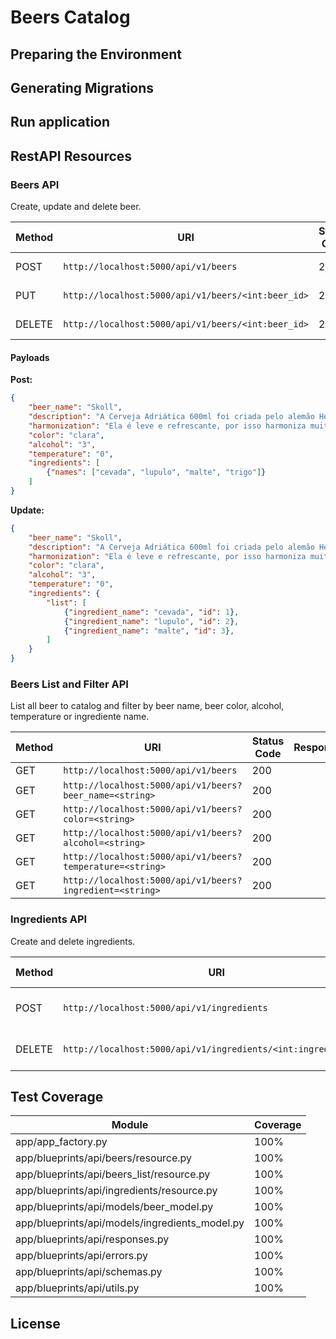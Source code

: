 # Beers Catalog


## Preparing the Environment


## Generating Migrations


## Run application


## RestAPI Resources


### Beers API

Create, update and delete beer.

|Method|URI|Status Code|Response|
|-------|-------|-------|-------|
|POST|`http://localhost:5000/api/v1/beers`|201|Beer create successfully!|
|PUT|`http://localhost:5000/api/v1/beers/<int:beer_id>`|200|Beer update successfully!|
|DELETE|`http://localhost:5000/api/v1/beers/<int:beer_id>`|202|Beer delete successfully!|


#### Payloads

**Post:**

```json
{
    "beer_name": "Skoll",
    "description": "A Cerveja Adriática 600ml foi criada pelo alemão Henrique Thielen, um visionário cervejeiro do início do século XX, ela teve seu nome em homenagem a cervejaria que traduz toda uma era de tradição passada de pai para filho. Hoje, conhecida como a irmã mais velha da Original, ela é uma cerveja pedida certa para a mesa de bar. Reconhecidamente uma cerveja puro malte de alta qualidade, fácil de beber e com aromas especiais que dão um toque equilibrado!.",
    "harmonization": "Ela é leve e refrescante, por isso harmoniza muito bem com pratos leves! Assim, um sabor não vai sobrepor o outro!",
    "color": "clara",
    "alcohol": "3",
    "temperature": "0",
    "ingredients": [
        {"names": ["cevada", "lupulo", "malte", "trigo"]}
    ]
}
```

**Update:**

```json
{
    "beer_name": "Skoll",
    "description": "A Cerveja Adriática 600ml foi criada pelo alemão Henrique Thielen, um visionário cervejeiro do início do século XX, ela teve seu nome em homenagem a cervejaria que traduz toda uma era de tradição passada de pai para filho. Hoje, conhecida como a irmã mais velha da Original, ela é uma cerveja pedida certa para a mesa de bar. Reconhecidamente uma cerveja puro malte de alta qualidade, fácil de beber e com aromas especiais que dão um toque equilibrado!.",
    "harmonization": "Ela é leve e refrescante, por isso harmoniza muito bem com pratos leves! Assim, um sabor não vai sobrepor o outro!",
    "color": "clara",
    "alcohol": "3",
    "temperature": "0",
    "ingredients": {
        "list": [
            {"ingredient_name": "cevada", "id": 1},
            {"ingredient_name": "lupulo", "id": 2},
            {"ingredient_name": "malte", "id": 3},
        ]
    }
}
```


### Beers List and Filter API

List all beer to catalog and filter by beer name, beer color, alcohol, temperature or ingrediente name.


|Method|URI|Status Code|Response|
|-------|-------|-------|-------|
|GET|`http://localhost:5000/api/v1/beers`|200||
|GET|`http://localhost:5000/api/v1/beers?beer_name=<string>`|200||
|GET|`http://localhost:5000/api/v1/beers?color=<string>`|200||
|GET|`http://localhost:5000/api/v1/beers?alcohol=<string>`|200||
|GET|`http://localhost:5000/api/v1/beers?temperature=<string>`|200||
|GET|`http://localhost:5000/api/v1/beers?ingredient=<string>`|200||


### Ingredients API

Create and delete ingredients.

|Method|URI|Status Code|Response|
|-------|-------|-------|-------|
|POST|`http://localhost:5000/api/v1/ingredients`|201|Ingredients create successfully!|
|DELETE|`http://localhost:5000/api/v1/ingredients/<int:ingredient_id>`|202|Ingredients delete successfully!|


## Test Coverage

|Module|Coverage|
|-------|-------|
|app/app_factory.py|100%|
|app/blueprints/api/beers/resource.py|100%|
|app/blueprints/api/beers_list/resource.py|100%|
|app/blueprints/api/ingredients/resource.py|100%|
|app/blueprints/api/models/beer_model.py|100%|
|app/blueprints/api/models/ingredients_model.py|100%|
|app/blueprints/api/responses.py|100%|
|app/blueprints/api/errors.py|100%|
|app/blueprints/api/schemas.py|100%|
|app/blueprints/api/utils.py|100%|


## License

